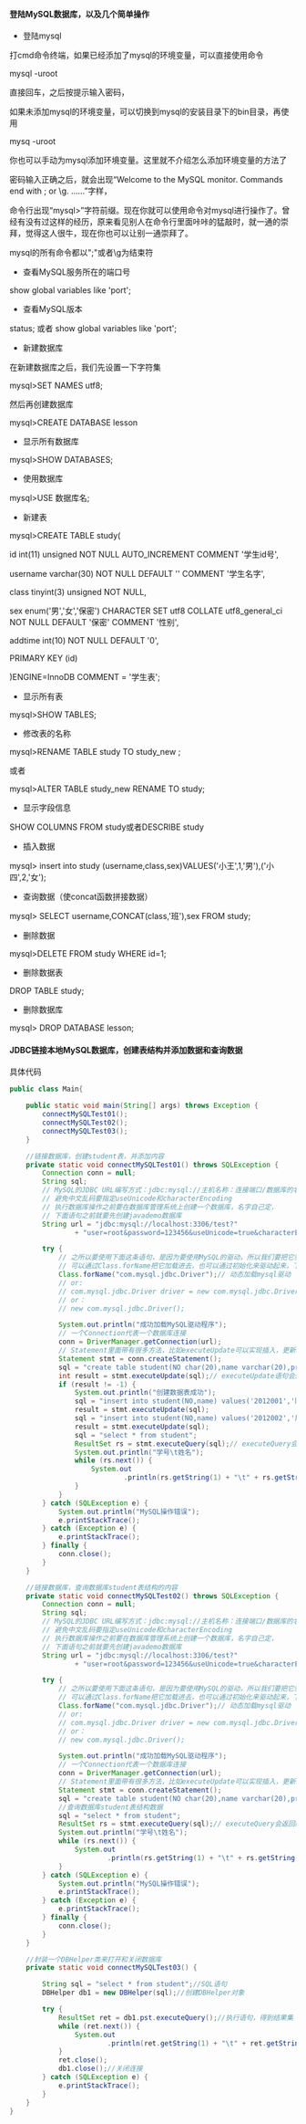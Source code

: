 
#### 登陆MySQL数据库，以及几个简单操作

- 登陆mysql

打cmd命令终端，如果已经添加了mysql的环境变量，可以直接使用命令

mysql -uroot 

直接回车，之后按提示输入密码，

如果未添加mysql的环境变量，可以切换到mysql的安装目录下的bin目录，再使用

mysq -uroot

你也可以手动为mysql添加环境变量。这里就不介绍怎么添加环境变量的方法了

密码输入正确之后，就会出现“Welcome to the MySQL monitor.  Commands end with ; or \g. ......”字样，

命令行出现“mysql>”字符前缀。现在你就可以使用命令对mysql进行操作了。曾经有没有过这样的经历，原来看见别人在命令行里面咔咔的猛敲时，就一通的崇拜，觉得这人很牛，现在你也可以让别一通崇拜了。

mysql的所有命令都以";"或者\g为结束符

- 查看MySQL服务所在的端口号

show global variables like 'port';  

- 查看MySQL版本

status;  或者  show global variables like 'port';  


- 新建数据库

在新建数据库之后，我们先设置一下字符集

mysql>SET NAMES utf8;

然后再创建数据库

mysql>CREATE DATABASE lesson

- 显示所有数据库

mysql>SHOW DATABASES;

- 使用数据库
 
 mysql>USE 数据库名;

- 新建表

mysql>CREATE TABLE study(

   id int(11) unsigned NOT NULL AUTO_INCREMENT COMMENT '学生id号',

   username varchar(30) NOT NULL DEFAULT '' COMMENT '学生名字',

  class tinyint(3) unsigned NOT NULL,

  sex enum('男','女','保密')  CHARACTER SET utf8 COLLATE utf8_general_ci NOT NULL DEFAULT '保密' COMMENT '性别',

  addtime int(10) NOT NULL DEFAULT '0',

   PRIMARY KEY (id)

)ENGINE=InnoDB  COMMENT = '学生表';

- 显示所有表

mysql>SHOW TABLES;

- 修改表的名称 

mysql>RENAME TABLE study TO study_new ;

或者

mysql>ALTER TABLE study_new RENAME TO study;

- 显示字段信息

 SHOW COLUMNS FROM study或者DESCRIBE study



- 插入数据

mysql> insert into study (username,class,sex)VALUES('小王',1,'男'),('小四',2,'女');





- 查询数据（使concat函数拼接数据）

mysql> SELECT username,CONCAT(class,'班'),sex FROM study;

- 删除数据

mysql>DELETE FROM study WHERE  id=1;

- 删除数据表

DROP TABLE study;

- 删除数据库

mysql> DROP DATABASE lesson;


#### JDBC链接本地MySQL数据库，创建表结构并添加数据和查询数据


具体代码


```java
public class Main{

    public static void main(String[] args) throws Exception {
        connectMySQLTest01();
        connectMySQLTest02();
        connectMySQLTest03();
    }

    //链接数据库，创建student表，并添加内容
    private static void connectMySQLTest01() throws SQLException {
        Connection conn = null;
        String sql;
        // MySQL的JDBC URL编写方式：jdbc:mysql://主机名称：连接端口/数据库的名称?参数=值
        // 避免中文乱码要指定useUnicode和characterEncoding
        // 执行数据库操作之前要在数据库管理系统上创建一个数据库，名字自己定，
        // 下面语句之前就要先创建javademo数据库
        String url = "jdbc:mysql://localhost:3306/test?"
                + "user=root&password=123456&useUnicode=true&characterEncoding=UTF8";

        try {
            // 之所以要使用下面这条语句，是因为要使用MySQL的驱动，所以我们要把它驱动起来，
            // 可以通过Class.forName把它加载进去，也可以通过初始化来驱动起来，下面三种形式都可以
            Class.forName("com.mysql.jdbc.Driver");// 动态加载mysql驱动
            // or:
            // com.mysql.jdbc.Driver driver = new com.mysql.jdbc.Driver();
            // or：
            // new com.mysql.jdbc.Driver();

            System.out.println("成功加载MySQL驱动程序");
            // 一个Connection代表一个数据库连接
            conn = DriverManager.getConnection(url);
            // Statement里面带有很多方法，比如executeUpdate可以实现插入，更新和删除等
            Statement stmt = conn.createStatement();
            sql = "create table student(NO char(20),name varchar(20),primary key(NO))";
            int result = stmt.executeUpdate(sql);// executeUpdate语句会返回一个受影响的行数，如果返回-1就没有成功
            if (result != -1) {
                System.out.println("创建数据表成功");
                sql = "insert into student(NO,name) values('2012001','陶伟基')";
                result = stmt.executeUpdate(sql);
                sql = "insert into student(NO,name) values('2012002','周小俊')";
                result = stmt.executeUpdate(sql);
                sql = "select * from student";
                ResultSet rs = stmt.executeQuery(sql);// executeQuery会返回结果的集合，否则返回空值
                System.out.println("学号\t姓名");
                while (rs.next()) {
                    System.out
                            .println(rs.getString(1) + "\t" + rs.getString(2));// 入如果返回的是int类型可以用getInt()
                }
            }
        } catch (SQLException e) {
            System.out.println("MySQL操作错误");
            e.printStackTrace();
        } catch (Exception e) {
            e.printStackTrace();
        } finally {
            conn.close();
        }
    }

    //链接数据库，查询数据库student表结构的内容
    private static void connectMySQLTest02() throws SQLException {
        Connection conn = null;
        String sql;
        // MySQL的JDBC URL编写方式：jdbc:mysql://主机名称：连接端口/数据库的名称?参数=值
        // 避免中文乱码要指定useUnicode和characterEncoding
        // 执行数据库操作之前要在数据库管理系统上创建一个数据库，名字自己定，
        // 下面语句之前就要先创建javademo数据库
        String url = "jdbc:mysql://localhost:3306/test?"
                + "user=root&password=123456&useUnicode=true&characterEncoding=UTF8";

        try {
            // 之所以要使用下面这条语句，是因为要使用MySQL的驱动，所以我们要把它驱动起来，
            // 可以通过Class.forName把它加载进去，也可以通过初始化来驱动起来，下面三种形式都可以
            Class.forName("com.mysql.jdbc.Driver");// 动态加载mysql驱动
            // or:
            // com.mysql.jdbc.Driver driver = new com.mysql.jdbc.Driver();
            // or：
            // new com.mysql.jdbc.Driver();

            System.out.println("成功加载MySQL驱动程序");
            // 一个Connection代表一个数据库连接
            conn = DriverManager.getConnection(url);
            // Statement里面带有很多方法，比如executeUpdate可以实现插入，更新和删除等
            Statement stmt = conn.createStatement();
            sql = "create table student(NO char(20),name varchar(20),primary key(NO))";
            //查询数据库student表结构数据
            sql = "select * from student";
            ResultSet rs = stmt.executeQuery(sql);// executeQuery会返回结果的集合，否则返回空值
            System.out.println("学号\t姓名");
            while (rs.next()) {
                System.out
                        .println(rs.getString(1) + "\t" + rs.getString(2));// 入如果返回的是int类型可以用getInt()
            }
        } catch (SQLException e) {
            System.out.println("MySQL操作错误");
            e.printStackTrace();
        } catch (Exception e) {
            e.printStackTrace();
        } finally {
            conn.close();
        }
    }

    //封装一个DBHelper类来打开和关闭数据库
    private static void connectMySQLTest03() {

        String sql = "select * from student";//SQL语句
        DBHelper db1 = new DBHelper(sql);//创建DBHelper对象

        try {
            ResultSet ret = db1.pst.executeQuery();//执行语句，得到结果集
            while (ret.next()) {
                System.out
                        .println(ret.getString(1) + "\t" + ret.getString(2));// 入如果返回的是int类型可以用getInt()
            }
            ret.close();
            db1.close();//关闭连接
        } catch (SQLException e) {
            e.printStackTrace();
        }
    }
}

```


